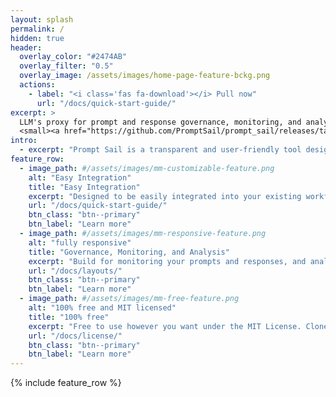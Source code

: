 ```yaml
---
layout: splash
permalink: /
hidden: true
header:
  overlay_color: "#2474AB"
  overlay_filter: "0.5"
  overlay_image: /assets/images/home-page-feature-bckg.png
  actions:
    - label: "<i class='fas fa-download'></i> Pull now"
      url: "/docs/quick-start-guide/"
excerpt: >
  LLM's proxy for prompt and response governance, monitoring, and analysis.<br />
  <small><a href="https://github.com/PromptSail/prompt_sail/releases/tag/0.1">Latest release v0.1.0</a></small>
intro: 
  - excerpt: "Prompt Sail is a transparent and user-friendly tool designed to capture and log all interactions with LLM APIs such as OpenAI, Cohere, and others. It integrates with OpenAI, langchain, and other LLM frameworks and libraries." 
feature_row:
  - image_path: #/assets/images/mm-customizable-feature.png
    alt: "Easy Integration"
    title: "Easy Integration"
    excerpt: "Designed to be easily integrated into your existing workflow, whatever LLM framework or library you use."
    url: "/docs/quick-start-guide/"
    btn_class: "btn--primary"
    btn_label: "Learn more"
  - image_path: #/assets/images/mm-responsive-feature.png
    alt: "fully responsive"
    title: "Governance, Monitoring, and Analysis"
    excerpt: "Build for monitoring your prompts and responses, and analyzing them for better performance and cost control."
    url: "/docs/layouts/"
    btn_class: "btn--primary"
    btn_label: "Learn more"
  - image_path: #/assets/images/mm-free-feature.png
    alt: "100% free and MIT licensed"
    title: "100% free"
    excerpt: "Free to use however you want under the MIT License. Clone it, fork it, customize it... whatever!"
    url: "/docs/license/"
    btn_class: "btn--primary"
    btn_label: "Learn more"      
---
```


{% include feature_row %}
